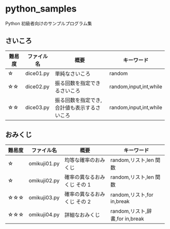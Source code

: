 # python_samples

Python 初級者向けのサンプルプログラム集

## さいころ

| 難易度 | ファイル名 | 概要                                        | キーワード             |
| ------ | ---------- | ------------------------------------------- | ---------------------- |
| ☆      | dice01.py  | 単純なさいころ                              | random                 |
| ☆☆     | dice02.py  | 振る回数を指定できるさいころ                | random,input,int,while |
| ☆☆     | dice03.py  | 振る回数を指定でき,合計値も表示するさいころ | random,input,int,while |

## おみくじ

| 難易度 | ファイル名   | 概要                        | キーワード                      |
| ------ | ------------ | --------------------------- | ------------------------------- |
| ☆      | omikuji01.py | 均等な確率のおみくじ        | random,リスト,len 関数          |
| ☆      | omikuji02.py | 確率の異なるおみくじ その 1 | random,リスト,len 関数          |
| ☆☆☆    | omikuji03.py | 確率の異なるおみくじ その 2 | random,リスト,for in,break      |
| ☆☆☆    | omikuji04.py | 詳細なおみくじ              | random,リスト,辞書,for in,break |
